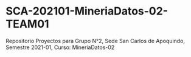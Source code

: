 # SCA-202101-MineriaDatos-02-TEAM01
Repositorio Proyectos para Grupo N°2, Sede San Carlos de Apoquindo, Semestre 2021-01, Curso: MineriaDatos-02
